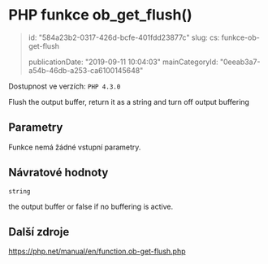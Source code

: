 PHP funkce ob_get_flush()
=========================

> id: "584a23b2-0317-426d-bcfe-401fdd23877c"
> slug:
> 	cs: funkce-ob-get-flush
> 
> publicationDate: "2019-09-11 10:04:03"
> mainCategoryId: "0eeab3a7-a54b-46db-a253-ca6100145648"

Dostupnost ve verzích: `PHP 4.3.0`

Flush the output buffer, return it as a string and turn off output buffering


Parametry
--------------

Funkce nemá žádné vstupní parametry.

Návratové hodnoty
----------------

`string`

the output buffer or false if no buffering is active.

Další zdroje
------------

https://php.net/manual/en/function.ob-get-flush.php
